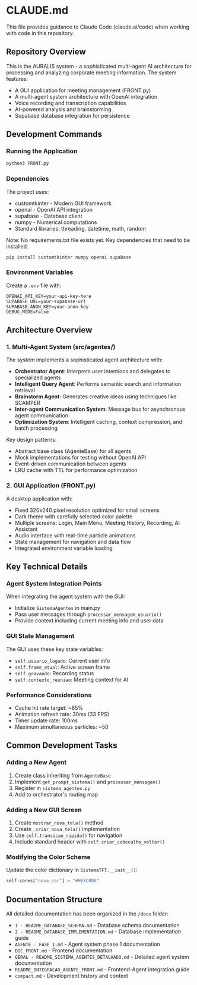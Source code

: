 # CLAUDE.md

This file provides guidance to Claude Code (claude.ai/code) when working with code in this repository.

## Repository Overview

This is the AURALIS system - a sophisticated multi-agent AI architecture for processing and analyzing corporate meeting information. The system features:
- A GUI application for meeting management (FRONT.py)
- A multi-agent system architecture with OpenAI integration
- Voice recording and transcription capabilities
- AI-powered analysis and brainstorming
- Supabase database integration for persistence

## Development Commands

### Running the Application
```bash
python3 FRONT.py
```

### Dependencies
The project uses:
- customtkinter - Modern GUI framework
- openai - OpenAI API integration
- supabase - Database client
- numpy - Numerical computations
- Standard libraries: threading, datetime, math, random

Note: No requirements.txt file exists yet. Key dependencies that need to be installed:
```bash
pip install customtkinter numpy openai supabase
```

### Environment Variables
Create a `.env` file with:
```
OPENAI_API_KEY=your-api-key-here
SUPABASE_URL=your-supabase-url
SUPABASE_ANON_KEY=your-anon-key
DEBUG_MODE=False
```

## Architecture Overview

### 1. Multi-Agent System (src/agentes/)
The system implements a sophisticated agent architecture with:
- **Orchestrator Agent**: Interprets user intentions and delegates to specialized agents
- **Intelligent Query Agent**: Performs semantic search and information retrieval
- **Brainstorm Agent**: Generates creative ideas using techniques like SCAMPER
- **Inter-agent Communication System**: Message bus for asynchronous agent communication
- **Optimization System**: Intelligent caching, context compression, and batch processing

Key design patterns:
- Abstract base class (AgenteBase) for all agents
- Mock implementations for testing without OpenAI API
- Event-driven communication between agents
- LRU cache with TTL for performance optimization

### 2. GUI Application (FRONT.py)
A desktop application with:
- Fixed 320x240 pixel resolution optimized for small screens
- Dark theme with carefully selected color palette
- Multiple screens: Login, Main Menu, Meeting History, Recording, AI Assistant
- Audio interface with real-time particle animations
- State management for navigation and data flow
- Integrated environment variable loading

## Key Technical Details

### Agent System Integration Points
When integrating the agent system with the GUI:
- Initialize `SistemaAgentes` in main.py
- Pass user messages through `processar_mensagem_usuario()`
- Provide context including current meeting info and user data

### GUI State Management
The GUI uses these key state variables:
- `self.usuario_logado`: Current user info
- `self.frame_atual`: Active screen frame
- `self.gravando`: Recording status
- `self.contexto_reuniao`: Meeting context for AI

### Performance Considerations
- Cache hit rate target: ~85%
- Animation refresh rate: 30ms (33 FPS)
- Timer update rate: 100ms
- Maximum simultaneous particles: ~50

## Common Development Tasks

### Adding a New Agent
1. Create class inheriting from `AgenteBase`
2. Implement `get_prompt_sistema()` and `processar_mensagem()`
3. Register in `sistema_agentes.py`
4. Add to orchestrator's routing map

### Adding a New GUI Screen
1. Create `mostrar_nova_tela()` method
2. Create `_criar_nova_tela()` implementation
3. Use `self.transicao_rapida()` for navigation
4. Include standard header with `self.criar_cabecalho_voltar()`

### Modifying the Color Scheme
Update the color dictionary in `SistemaTFT.__init__()`:
```python
self.cores["nova_cor"] = "#HEXCODE"
```

## Documentation Structure

All detailed documentation has been organized in the `/docs` folder:
- `1 - README_DATABASE_SCHEMA.md` - Database schema documentation
- `2 - README_DATABASE_IMPLEMENTATION.md` - Database implementation guide
- `AGENTE - FASE 1.md` - Agent system phase 1 documentation
- `DOC_FRONT.md` - Frontend documentation
- `GERAL - README_SISTEMA_AGENTES_DETALHADO.md` - Detailed agent system documentation
- `README_INTEGRACAO_AGENTE_FRONT.md` - Frontend-Agent integration guide
- `compact.md` - Development history and context